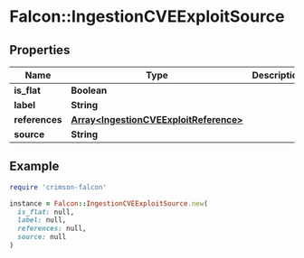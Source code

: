 # Falcon::IngestionCVEExploitSource

## Properties

| Name | Type | Description | Notes |
| ---- | ---- | ----------- | ----- |
| **is_flat** | **Boolean** |  |  |
| **label** | **String** |  |  |
| **references** | [**Array&lt;IngestionCVEExploitReference&gt;**](IngestionCVEExploitReference.md) |  |  |
| **source** | **String** |  |  |

## Example

```ruby
require 'crimson-falcon'

instance = Falcon::IngestionCVEExploitSource.new(
  is_flat: null,
  label: null,
  references: null,
  source: null
)
```

